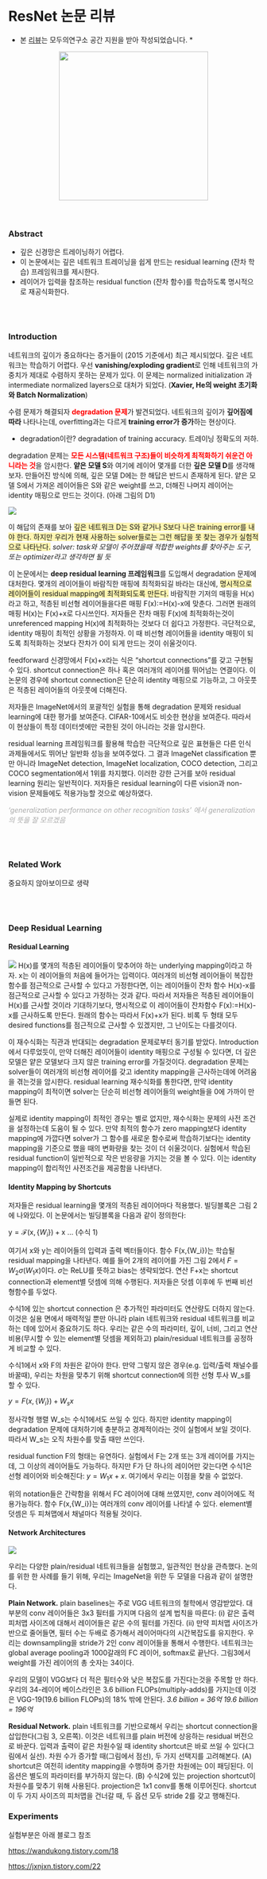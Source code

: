 # ResNet 논문 리뷰

* 본 [리뷰](https://velog.io/@lkj004124/%EC%A7%80%EC%98%A5%EC%9D%98-CV%EC%BA%A0%ED%94%84-ResNet-%EB%85%BC%EB%AC%B8-%EB%A6%AC%EB%B7%B0)는 모두의연구소 공간 지원을 받아 작성되었습니다. *
<div style="text-align:center;">
<a href="https://modulabs.co.kr/product/lab-10303-2023-02-14-090328"><img src="https://velog.velcdn.com/images/lkj004124/post/a07a95ce-a724-4862-b74e-f5e8df5501a1/image.png" width="300px"></a>
</div>

</br>
</br>


### Abstract
* 깊은 신경망은 트레이닝하기 어렵다.
* 이 논문에서는 깊은 네트워크 트레이닝을 쉽게 만드는 residual learning (잔차 학습) 프레임워크를 제시한다.
* 레이어가 입력을 참조하는 residual function (잔차 함수)를 학습하도록 명시적으로 재공식화한다.
</br>
</br>

### Introduction
네트워크의 깊이가 중요하다는 증거들이 (2015 기준에서) 최근  제시되었다. 
깊은 네트워크는 학습하기 어렵다. 우선 **vanishing/exploding gradient**로 인해 네트워크의 가중치가 제대로 수렴하지 못하는 문제가 있다. 이 문제는 normalized initialization 과 intermediate normalized layers으로 대처가 되었다. (**Xavier, He의 weight 초기화와 Batch Normalization**)

수렴 문제가 해결되자 <span style="color:red">**degradation 문제**</span>가 발견되었다. 네트워크의 깊이가 **깊어짐에 따라** 나타나는데, overfitting과는 다르게 **training error가 증가**하는 현상이다.

* degradation이란? 
degradation of training accuracy. 트레이닝 정확도의 저하.

degradation 문제는 <span style="color:red">**모든 시스템(네트워크 구조)들이 비슷하게 최적화하기 쉬운건 아니라는 것**</span>을 암시한다. **얕은 모델 S**와 여기에 레이어 몇개를 더한 **깊은 모델 D**를 생각해보자. 만들어진 방식에 의해, 깊은 모델 D에는 한 해답은 반드시 존재하게 된다. 얕은 모델 S에서 가져온 레이어들은 S와 같은 weight를 쓰고, 더해진 나머지 레이어는 identity 매핑으로 만드는 것이다. (아래 그림의 D1)


![](https://velog.velcdn.com/images/lkj004124/post/e5328986-123a-4b78-a9ff-29db7807c1bb/image.png)





이 해답의 존재를 보아 <span style="background-color:#fff5b1">깊은 네트워크 D는 S와 같거나 S보다 나은 training error를 내야 한다. 하지만 우리가 현재 사용하는 solver들로는 그런 해답을 못 찾는 경우가 실험적으로 나타난다.</span> 
*solver: task와 모델이 주어졌을때 적합한 weights를 찾아주는 도구, 또는 optimizer라고 생각하면 될 듯*

이 논문에서는 **deep residual learning 프레임워크**를 도입해서 degradation 문제에 대처한다. 몇개의 레이어들이 바람직한 매핑에 최적화되길 바라는 대신에, <span style="background-color:#fff5b1">명시적으로 레이어들이 residual mapping에 최적화되도록 만든다.</span> 바람직한 기저의 매핑을 H(x)라고 하고, 적층된 비선형 레이어들을다른 매핑 F(x):=H(x)-x에 맞춘다. 그러면 원래의 매핑 H(x)는 F(x)+x로 다시쓰인다. 저자들은 잔차 매핑 F(x)에 최적화하는것이 unreferenced mapping H(x)에 최적화하는 것보다 더 쉽다고 가정한다. 극단적으로, identity 매핑이 최적인 상황을 가정하자. 이 때 비선형 레이어들을 identity 매핑이 되도록 최적화하는 것보다 잔차가 0이 되게 만드는 것이 쉬울것이다.

feedforward 신경망에서 F(x)+x라는 식은 “shortcut connections”를 갖고 구현될 수 있다. shortcut connection은 하나 혹은 여러개의 레이어를 뛰어넘는 연결이다. 이 논문의 경우에 shortcut connection은 단순히 identity 매핑으로 기능하고, 그 아웃풋은 적층된 레이어들의 아웃풋에 더해진다. 

저자들은 ImageNet에서의 포괄적인 실험을 통해 degradation 문제와 residual learning에 대한 평가를 보여준다. CIFAR-10에서도 비슷한 현상을 보여준다. 따라서 이 현상들이 특정 데이터셋에만 국한된 것이 아니라는 것을 암시한다.

residual learning 프레임워크를 활용해 학습한 극단적으로 깊은 표현들은 다른 인식 과제들에서도 뛰어난 일반화 성능을 보여주었다. 그 결과 ImageNet classification 뿐만 아니라 ImageNet detection, ImageNet localization, COCO detection, 그리고 COCO segmentation에서 1위를 차지했다. 이러한 강한 근거를 보아 residual learning 원리는 일반적이다. 저자들은 residual learning이 다른 vision과 non-vision 문제들에도 적용가능할 것으로 예상하였다. 

<span style="color:#AAA">*‘generalization performance on other recognition tasks’ 에서 generalization의 뜻을 잘 모르겠음*</span>

</br>
</br>

### Related Work
중요하지 않아보이므로 생략


</br>
</br>

### Deep Residual Learning
#### Residual Learning
![](https://velog.velcdn.com/images/lkj004124/post/d3ee69bd-41a1-48c5-b086-62509050c5ff/image.png)
H(x)를 몇개의 적층된 레이어들이 맞추어야 하는 underlying mapping이라고 하자. x는 이 레이어들의 처음에 들어가는 입력이다. 여러개의 비선형 레이어들이 복잡한 함수를 점근적으로 근사할 수 있다고 가정한다면, 이는 레이어들이 잔차 함수 H(x)-x를 점근적으로 근사할 수 있다고 가정하는 것과 같다. 따라서 저자들은 적층된 레이어들이 H(x)를 근사할 것이라 기대하기보다, 명시적으로 이 레이어들이 잔차함수 F(x):=H(x)-x를 근사하도록 만든다. 원래의 함수는 따라서 F(x)+x가 된다. 비록 두 형태 모두 desired functions를 점근적으로 근사할 수 있겠지만, 그 난이도는 다를것이다.

이 재수식화는 직관과 반대되는 degradation 문제로부터 동기를 받았다. Introduction에서 다루었듯이, 만약 더해진 레이어들이 identity 매핑으로 구성될 수 있다면, 더 깊은 모델은 얕은 모델보다 크지 않은 training error를 가질것이다. degradation 문제는 solver들이 여러개의 비선형 레이어를 갖고 identity mapping을 근사하는데에 어려움을 겪는것을 암시한다. residual learning 재수식화를 통한다면, 만약 identity mapping이 최적이면 solver는 단순히 비선형 레이어들의 weight들을 0에 가까이 만들면 된다.

실제로 identity mapping이 최적인 경우는 별로 없지만, 재수식화는 문제의 사전 조건을 설정하는데 도움이 될 수 있다. 만약 최적의 함수가 zero mapping보다 identity mapping에 가깝다면 solver가 그 함수를 새로운 함수로써 학습하기보다는 identity mapping을 기준으로 했을 때의 변화량을 찾는 것이 더 쉬울것이다. 실험에서 학습된 residual function이 일반적으로 작은 반응량을 가지는 것을 볼 수 있다. 이는 identity mapping이 합리적인 사전조건을 제공함을 나타낸다.

#### Identity Mapping by Shortcuts
저자들은 residual learning을 몇개의 적층된 레이어마다 적용했다. 빌딩블록은 그림 2에 나와있다. 이 논문에서는 빌딩블록을 다음과 같이 정의한다:

$\mathrm y=\mathcal F(\mathrm x,\{W_i\})+\mathrm x$  … (수식 1)

여기서 x와 y는 레이어들의 입력과 출력 벡터들이다. 함수 F(x,{W_i})는 학습될 residual mapping을 나타낸다. 예를 들어 2개의 레이어를 가진 그림 2에서 $F=W_2\sigma(W_1x)$이다. $\sigma$는 ReLU를 뜻하고 bias는 생략되었다. 연산 F+x는 shortcut connection과 element별 덧셈에 의해 수행된다. 저자들은 덧셈 이후에 두 번째 비선형함수를 두었다.

수식1에 있는 shortcut connection 은 추가적인 파라미터도 연산량도 더하지 않는다. 이것은 실용 면에서 매력적일 뿐만 아니라 plain 네트워크와 residual 네트워크를 비교하는 데에 있어서 중요하기도 하다. 우리는 같은 수의 파라미터, 깊이, 너비, 그리고 연산비용(무시할 수 있는 element별 덧셈을 제외하고) plain/residual 네트워크를 공정하게 비교할 수 있다. 

수식1에서 x와 F의 차원은 같아야 한다. 만약 그렇지 않은 경우(e.g. 입력/출력 채널수를 바꿀때), 우리는 차원을 맞추기 위해 shortcut connection에 의한 선형 투사 W_s를 할 수 있다.

$y=F(x,\{W_i\})+W_sx$ 

정사각형 행렬 W_s는 수식1에서도 쓰일 수 있다. 하지만 identity mapping이 degradation 문제에 대처하기에 충분하고 경제적이라는 것이 실험에서 보일 것이다. 따라서 W_s는 오직 차원수를 맞출 때만 쓰인다.

residual function F의 형태는 유연하다. 실험에서 F는 2개 또는 3개 레이어를 가지는데, 그 이상의 레이어들도 가능하다. 하지만 F가 단 하나의 레이어만 갖는다면 수식1은 선형 레이어와 비슷해진다: $y=W_1x+x$. 여기에서 우리는 이점을 찾을 수 없었다.

위의 notation들은 간략함을 위해서 FC 레이어에 대해 쓰였지만, conv 레이어에도 적용가능하다.  함수 F(x,{W_i})는 여러개의 conv 레이어를 나타낼 수 있다. element별 덧셈은 두 피쳐맵에서 채널마다 적용될 것이다.

#### Network Architectures

![](https://velog.velcdn.com/images/lkj004124/post/b0f237bd-c3a3-492e-87be-bb23750037e0/image.png)


우리는 다양한 plain/residual 네트워크들을 실험했고, 일관적인 현상을 관측했다. 논의를 위한 한 사례를 들기 위해, 우리는 ImageNet을 위한 두 모델을 다음과 같이 설명한다.

 **Plain Network.** plain baselines는 주로 VGG 네트워크의 철학에서 영감받았다. 대부분의 conv 레이어들은 3x3 필터를 가지며 다음의 설계 법칙을 따른다: (i) 같은 출력 피처맵 사이즈에 대해서 레이어들은 같은 수의 필터를 가진다. (ii) 만약 피처맵 사이즈가 반으로 줄어들면, 필터 수는 두배로 증가해서 레이어마다의 시간복잡도를 유지한다. 우리는 downsampling을 stride가 2인 conv 레이어들을 통해서 수행한다. 네트워크는 global average pooling과 1000갈래의 FC 레이어, softmax로 끝난다. 그림3에서 weight를 가진 레이어의 총 숫자는 34이다. 

우리의 모델이 VGG보다 더 적은 필터수와 낮은 복잡도를 가진다는것을 주목할 만 하다. 우리의 34-레이어 베이스라인은 3.6 billion FLOPs(multiply-adds)를 가지는데 이것은 VGG-19(19.6 billion FLOPs)의 18% 밖에 안된다.
*3.6 billion = 36억*
*19.6 billion = 196억*

**Residual Network.** plain 네트워크를 기반으로해서 우리는 shortcut connection을 삽입한다(그림 3, 오른쪽). 이것은 네트워크를 plain 버전에 상응하는 residual 버전으로 바꾼다. 입력과 출력이 같은 차원수일 때 identity shortcut은 바로 쓰일 수 있다(그림에서 실선). 차원 수가 증가할 때(그림에서 점선), 두 가지 선택지를 고려해본다. (A) shortcut은 여전히 identity mapping을 수행하며 증가한 차원에는 0이 패딩된다. 이 옵션은 별도의 파라미터를 부가하지 않는다. (B) 수식2에 있는 projection shortcut이 차원수를 맞추기 위해 사용된다. projection은 1x1 conv를 통해 이루어진다. shortcut이 두 가지 사이즈의 피처맵을 건너갈 때, 두 옵션 모두 stride 2를 갖고 행해진다.

### Experiments

실험부분은 아래 블로그 참조

https://wandukong.tistory.com/18

https://jxnjxn.tistory.com/22
